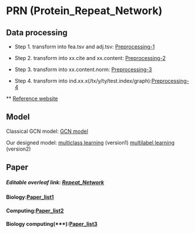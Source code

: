 # PRN (Protein_Repeat_Network)

## Data processing

* Step 1. transform into fea.tsv and adj.tsv: [Preprocessing-1](https://github.com/RepeatNetwork/protein/blob/main/script/multilabel/to_adj_fea.py)

* Step 2. transform into xx.cite and xx.content: [Preprocessing-2](https://github.com/RepeatNetwork/protein/blob/main/script/multilabel/to_cite_content.py)

* Step 3. transform into xx.content.norm: [Preprocessing-3](https://github.com/RepeatNetwork/protein/blob/main/script/multilabel/normalization.py)

* Step 4. transform into ind.xx.x(/tx/y/ty/test.index/graph):[Preprocessing-4](https://github.com/RepeatNetwork/protein/blob/main/script/multilabel/to_plantoid_data.py)

** [Reference website](https://github.com/NIRVANALAN/gcn_analysis/blob/master/notebook/Plantenoid%20Citation%20Data%20Format%20Transformation.ipynb)


## Model
Classical GCN model: [GCN model](https://github.com/user8831222/protein_repeat_network/tree/main/model)

Our designed model: 
[multiclass learning](https://github.com/RepeatNetwork/protein/tree/main/our_model/gcn_multiclass) (version1)
[multilabel learning](https://github.com/RepeatNetwork/protein/tree/main/our_model/gcn_multilabel) (version2)

## Paper
##### Editable overleaf link: [Repeat_Network](https://www.overleaf.com/2396985619scdmrksxzjzy)

#### Biology:[Paper_list1](https://github.com/RepeatNetwork/protein/tree/main/paper/Experimental)

#### Computing:[Paper_list2](https://github.com/RepeatNetwork/protein/tree/main/paper/Computional)

#### Biology computing(***):[Paper_list3](https://github.com/RepeatNetwork/protein/tree/main/paper/Ex%2BCom)

